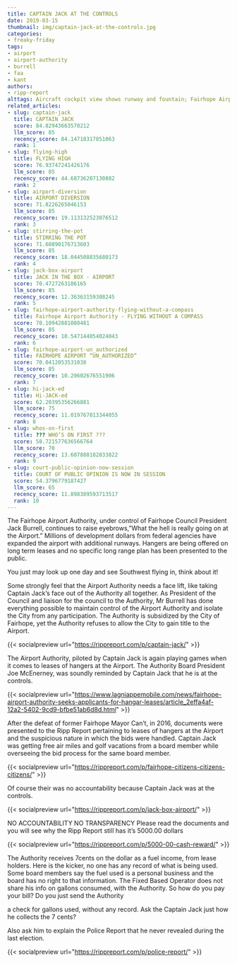 ```yaml
---
title: CAPTAIN JACK AT THE CONTROLS
date: 2019-03-15
thumbnail: img/captain-jack-at-the-controls.jpg
categories:
- freaky-friday
tags:
- airport
- airport-authority
- burrell
- faa
- kant
authors:
- ripp-report
alttags: Aircraft cockpit view shows runway and fountain; Fairhope Airport expansion raises questions about future development plans
related_articles:
- slug: captain-jack
  title: CAPTAIN JACK
  score: 84.82943663570212
  llm_score: 85
  recency_score: 84.14718317851063
  rank: 1
- slug: flying-high
  title: FLYING HIGH
  score: 76.93747241426176
  llm_score: 85
  recency_score: 44.68736207130882
  rank: 2
- slug: airport-diversion
  title: AIRPORT DIVERSION
  score: 71.8226265046153
  llm_score: 85
  recency_score: 19.113132523076512
  rank: 3
- slug: stirring-the-pot
  title: STIRRING THE POT
  score: 71.60890176713603
  llm_score: 85
  recency_score: 18.044508835680173
  rank: 4
- slug: jack-box-airport
  title: JACK IN THE BOX - AIRPORT
  score: 70.4727263186165
  llm_score: 85
  recency_score: 12.36363159308245
  rank: 5
- slug: fairhope-airport-authority-flying-without-a-compass
  title: Fairhope Airport Authority - FLYING WITHOUT A COMPASS
  score: 70.10942881080481
  llm_score: 85
  recency_score: 10.547144054024043
  rank: 6
- slug: fairhope-airport-un_authorized
  title: FAIRHOPE AIRPORT “UN_AUTHORIZED”
  score: 70.0412053531038
  llm_score: 85
  recency_score: 10.20602676551906
  rank: 7
- slug: hi-jack-ed
  title: Hi-JACK-ed
  score: 62.20395356266881
  llm_score: 75
  recency_score: 11.019767813344055
  rank: 8
- slug: whos-on-first
  title: ??? WHO’S ON FIRST ???
  score: 58.721577636566764
  llm_score: 70
  recency_score: 13.607888182833822
  rank: 9
- slug: court-public-opinion-now-session
  title: COURT OF PUBLIC OPINION IS NOW IN SESSION
  score: 54.3796779187427
  llm_score: 65
  recency_score: 11.898389593713517
  rank: 10
---
```

The Fairhope Airport Authority, under control of Fairhope Council President Jack Burrell, continues to raise eyebrows,”What the hell is really going on at the Airport.” Millions of development dollars from federal agencies have expanded the airport with additional runways. Hangers are being offered on long term leases and no specific long range plan has been presented to the public.

You just may look up one day and see Southwest flying in, think about it!

Some strongly feel that the Airport Authority needs a face lift, like taking Captain Jack’s face out of the Authority all together. As President of the Council and liaison for the council to the Authority, Mr Burrell has done everything possible to maintain control of the Airport Authority and isolate the City from any participation. The Authority is subsidized by the City of Fairhope, yet the Authority refuses to allow the City to gain title to the Airport.

{{< socialpreview url="https://rippreport.com/p/captain-jack/" >}}

The Airport Authority, piloted by Captain Jack is again playing games when it comes to leases of hangers at the Airport. The Authority Board President Joe McEnerney, was soundly reminded by Captain Jack that he is at the controls.

{{< socialpreview url="https://www.lagniappemobile.com/news/fairhope-airport-authority-seeks-applicants-for-hangar-leases/article_2effa4af-12a2-5402-9cd9-bfbe51ab6d8d.html" >}}

After the defeat of former Fairhope Mayor Can’t, in 2016, documents were presented to the Ripp Report pertaining to leases of hangers at the Airport and the suspicious nature in which the bids were handled. Captain Jack was getting free air miles and golf vacations from a board member while overseeing the bid process for the same board member.

{{< socialpreview url="https://rippreport.com/p/fairhope-citizens-citizens-citizens/" >}}

Of course their was no accountability because Captain Jack was at the controls.

{{< socialpreview url="https://rippreport.com/p/jack-box-airport/" >}}


NO ACCOUNTABILITY NO TRANSPARENCY Please read the documents and you will see why the Ripp Report still has it’s 5000.00 dollars

{{< socialpreview url="https://rippreport.com/p/5000-00-cash-reward/" >}}

The Authority receives 7cents on the dollar as a fuel income, from lease holders. Here is the kicker, no one has any record of what is being used. Some board members say the fuel used is a personal business and the board has no right to that information. The Fixed Based Operator does not share his info on gallons consumed, with the Authority. So how do you pay your bill? Do you just send the Authority

a check for gallons used, without any record. Ask the Captain Jack just how he collects the 7 cents?

Also ask him to explain the Police Report that he never revealed during the last election.

{{< socialpreview url="https://rippreport.com/p/police-report/" >}}
